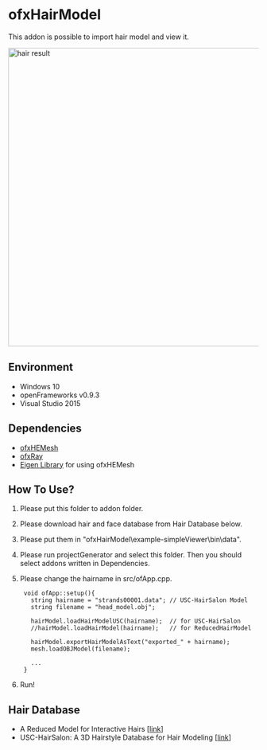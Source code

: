 # ofxHairModel

This addon is possible to import hair model and view it.

<img src="top.png" alt="hair result" width="600px">

## Environment
  + Windows 10
  + openFrameworks v0.9.3
  + Visual Studio 2015

## Dependencies
  + <a href="https://github.com/weshoke/ofxHEMesh">ofxHEMesh</a>
  + <a href="https://github.com/elliotwoods/ofxRay">ofxRay</a>
  + <a href="http://eigen.tuxfamily.org/index.php?title=Main_Page">Eigen Library</a> for using ofxHEMesh

## How To Use?
  1. Please put this folder to addon folder.
  2. Please download hair and face database from Hair Database below.
  3. Please put them in "ofxHairModel\example-simpleViewer\bin\data".
  4. Please run projectGenerator and select this folder. Then you should select addons written in Dependencies.
  5. Please change the hairname in src/ofApp.cpp.

          void ofApp::setup(){
          	string hairname = "strands00001.data"; // USC-HairSalon Model
          	string filename = "head_model.obj";

          	hairModel.loadHairModelUSC(hairname);  // for USC-HairSalon
          	//hairModel.loadHairModel(hairname);   // for ReducedHairModel

          	hairModel.exportHairModelAsText("exported_" + hairname);
          	mesh.loadOBJModel(filename);

            ...
          }

  6. Run!

## Hair Database
+ A Reduced Model for Interactive Hairs [<a href="http://gaps-zju.org/reducedhair/">link</a>]
+ USC-HairSalon: A 3D Hairstyle Database for Hair Modeling [<a href="https://drive.google.com/file/d/118ZwW_pDw9IvnoTndHMk4wLZcPb0cw4v/view?usp=sharing">link</a>]
